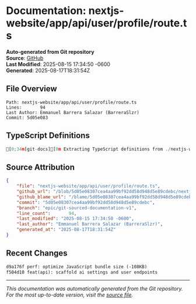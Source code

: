 # Documentation: nextjs-website/app/api/user/profile/route.ts

**Auto-generated from Git repository**  
**Source**: [GitHub](/blob/5d05e08307cea4aa99bf92dd58d948d5e89cdebc/nextjs-website/app/api/user/profile/route.ts)  
**Last Modified**: 2025-08-15 17:34:50 -0600  
**Generated**: 2025-08-17T18:31:54Z

## File Overview

```
Path: nextjs-website/app/api/user/profile/route.ts
Lines:       94
Last Author: Emmanuel Barrera Salazar (BarreraSlzr)
Commit: 5d05e083
```

## TypeScript Definitions

```typescript
[0;34m[git-docs][0m Extracting TypeScript definitions from ./nextjs-website/app/api/user/profile/route.ts
```

## Source Attribution

```json
{
    "file": "nextjs-website/app/api/user/profile/route.ts",
    "github_url": "/blob/5d05e08307cea4aa99bf92dd58d948d5e89cdebc/nextjs-website/app/api/user/profile/route.ts",
    "github_blame_url": "/blame/5d05e08307cea4aa99bf92dd58d948d5e89cdebc/nextjs-website/app/api/user/profile/route.ts",
    "commit": "5d05e08307cea4aa99bf92dd58d948d5e89cdebc",
    "branch": "epic/git-sourced-documentation-v1",
    "line_count":       94,
    "last_modified": "2025-08-15 17:34:50 -0600",
    "last_author": "Emmanuel Barrera Salazar (BarreraSlzr)",
    "generated_at": "2025-08-17T18:31:54Z"
}
```

## Recent Changes

```diff
d9a176f perf: optimize JavaScript bundle size (-108KB)
f504d10 feat(api): scaffold ai settings and user endpoints
```

---
*This documentation was automatically generated from the Git repository. 
For the most up-to-date version, visit the [source file](/blob/5d05e08307cea4aa99bf92dd58d948d5e89cdebc/nextjs-website/app/api/user/profile/route.ts).*
